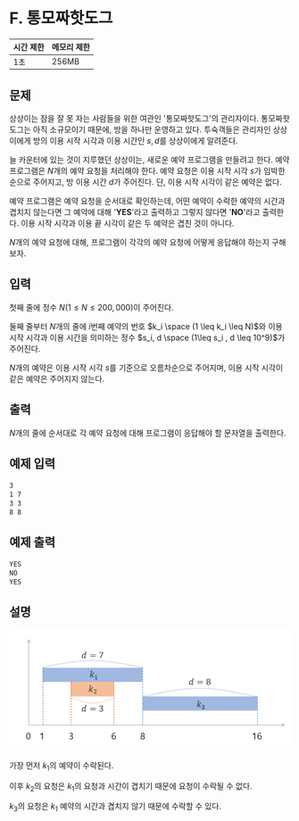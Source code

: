 # F. 통모짜핫도그

| 시간 제한 | 메모리 제한 |
| --- | --- |
| 1초 | 256MB |

## 문제

상상이는 잠을 잘 못 자는 사람들을 위한 여관인 '통모짜핫도그'의 관리자이다. 통모짜핫도그는 아직 소규모이기 때문에, 방을 하나만 운영하고 있다. 투숙객들은 관리자인 상상이에게 방의 이용 시작 시각과 이용 시간인 $s, d$를 상상이에게 알려준다.

늘 카운터에 있는 것이 지루했던 상상이는, 새로운 예약 프로그램을 만들려고 한다. 예약 프로그램은  $N$개의 예약 요청을 처리해야 한다. 예약 요청은 이용 시작 시각 $s$가 임박한 순으로 주어지고, 방 이용 시간 $d$가 주어진다. 단, 이용 시작 시각이 같은 예약은 없다.

예약 프로그램은 예약 요청을 순서대로 확인하는데, 어떤 예약이 수락한 예약의 시간과 겹치지 않는다면 그 예약에 대해 '**YES**'라고 출력하고 그렇지 않다면 '**NO**'라고 출력한다.  이용 시작 시각과 이용 끝 시각이 같은 두 예약은 겹친 것이 아니다.

$N$개의 예약 요청에 대해, 프로그램이 각각의 예약 요청에 어떻게 응답해야 하는지 구해보자.

## 입력

첫째 줄에 정수 $N(1 \leq N \leq 200,000)$이 주어진다.

둘째 줄부터 $N$개의 줄에 $i$번째 예약의 번호 $k_i \space (1 \leq k_i \leq N)$와 이용 시작 시각과 이용 시간을 의미하는 정수 $s_i, d \space (1\leq s_i , d \leq 10^9)$가 주어진다. 

$N$개의 예약은 이용 시작 시각 $s$를 기준으로 오름차순으로 주어지며, 이용 시작 시각이 같은 예약은 주어지지 않는다.

## 출력

$N$개의 줄에 순서대로 각 예약 요청에 대해 프로그램이 응답해야 할 문자열을 출력한다.

## 예제 입력

```
3
1 7
3 3
8 8
```

## 예제 출력

```
YES
NO
YES
```

## 설명

![mozza](/assets/mozza.png)

가장 먼저 $k_1$의 예약이 수락된다.

이후 $k_2$의 요청은 $k_1$의 요청과 시간이 겹치기 때문에 요청이 수락될 수 없다.

$k_3$의 요청은  $k_1$ 예약의 시간과 겹치지 않기 때문에 수락할 수 있다.
